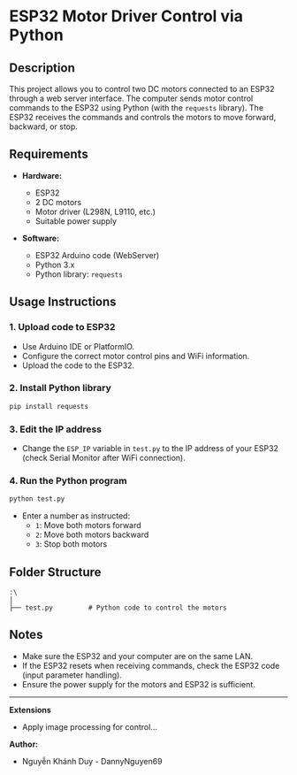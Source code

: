 # ESP32 Motor Driver Control via Python

## Description

This project allows you to control two DC motors connected to an ESP32 through a web server interface. The computer sends motor control commands to the ESP32 using Python (with the `requests` library). The ESP32 receives the commands and controls the motors to move forward, backward, or stop.

## Requirements

- **Hardware:**
  - ESP32
  - 2 DC motors
  - Motor driver (L298N, L9110, etc.)
  - Suitable power supply

- **Software:**
  - ESP32 Arduino code (WebServer)
  - Python 3.x
  - Python library: `requests`

## Usage Instructions

### 1. Upload code to ESP32

- Use Arduino IDE or PlatformIO.
- Configure the correct motor control pins and WiFi information.
- Upload the code to the ESP32.

### 2. Install Python library

```bash
pip install requests
```

### 3. Edit the IP address

- Change the `ESP_IP` variable in `test.py` to the IP address of your ESP32 (check Serial Monitor after WiFi connection).

### 4. Run the Python program

```bash
python test.py
```

- Enter a number as instructed:
    - `1`: Move both motors forward
    - `2`: Move both motors backward
    - `3`: Stop both motors

## Folder Structure

```
:\
│
├── test.py         # Python code to control the motors
```

## Notes

- Make sure the ESP32 and your computer are on the same LAN.
- If the ESP32 resets when receiving commands, check the ESP32 code (input parameter handling).
- Ensure the power supply for the motors and ESP32 is sufficient.

---

**Extensions**
- Apply image processing for control...

**Author:**  
- Nguyễn Khánh Duy - DannyNguyen69
